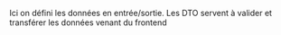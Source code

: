 Ici on défini les données en entrée/sortie.
Les DTO servent à valider et transférer les données venant du frontend